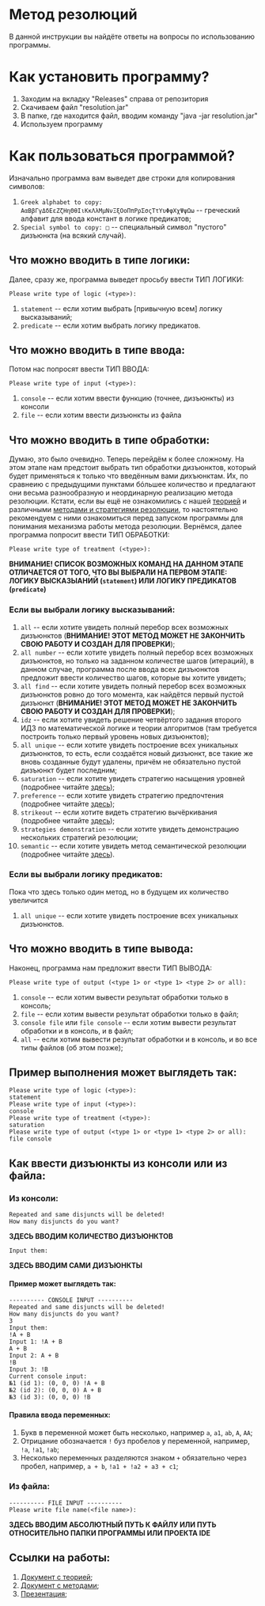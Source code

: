 # Метод резолюций

В данной инструкции вы найдёте ответы на вопросы по использованию программы.

# Как установить программу?

1. Заходим на вкладку "Releases" справа от репозитория
2. Скачиваем файл "resolution.jar"
3. В папке, где находится файл, вводим команду "java -jar resolution.jar"
4. Используем программу

# Как пользоваться программой?
Изначально программа вам выведет две строки для копирования символов:

1. `Greek alphabet to copy: ΑαΒβΓγΔδΕεΖζΗηΘθΙιΚκΛλΜμΝνΞξΟοΠπΡρΣσςΤτΥυΦφΧχΨψΩω` -- греческий алфавит для ввода констант в логике предикатов;
2. `Special symbol to copy: □` -- специальный символ "пустого" дизъюнкта (на всякий случай).

## Что можно вводить в типе логики:

Далее, сразу же, программа выведет просьбу ввести ТИП ЛОГИКИ:

`Please write type of logic (<type>):`

1. `statement` -- если хотим выбрать [привычную всем] логику высказываний;
2. `predicate` -- если хотим выбрать логику предикатов.

## Что можно вводить в типе ввода:

Потом нас попросят ввести ТИП ВВОДА:

`Please write type of input (<type>):`

1. `console` -- если хотим ввести функцию (точнее, дизъюнкты) из консоли
2. `file` -- если хотим ввести дизъюнкты из файла

## Что можно вводить в типе обработки:

Думаю, это было очевидно.
Теперь перейдём к более сложному.
На этом этапе нам предстоит выбрать тип обработки дизъюнктов, который будет применяться к только что введённым вами дихъюнктам.
Их, по сравнеию с предыдущими пунктами бóльшее количество и предлагают они весьма разнообразную и неординарную реализацию метода резолюции.
Кстати, если вы ещё не ознакомились с нашей [теорией](https://docs.google.com/document/d/1r_mcCiTdolnnHsmiRI_9j5ZyZ3upzpUTGpa-gEHu6A0/edit?usp=sharing) и различными [методами и стратегиями резолюции](https://docs.google.com/document/d/1CQF3K2Z_RgfvqFVIwOvWBBYwGXIVb4-NkI3j6AR70_U/edit?usp=sharing), то настоятельно рекомендуем с ними ознакомиться перед запуском программы для понимания механизма работы метода резолюции. Вернёмся, далее программа попросит ввести ТИП ОБРАБОТКИ:

`Please write type of treatment (<type>):`

**ВНИМАНИЕ! СПИСОК ВОЗМОЖНЫХ КОМАНД НА ДАННОМ ЭТАПЕ ОТЛИЧАЕТСЯ ОТ ТОГО, ЧТО ВЫ ВЫБРАЛИ НА ПЕРВОМ ЭТАПЕ: ЛОГИКУ ВЫСКАЗЫАНИЙ (`statement`) ИЛИ ЛОГИКУ ПРЕДИКАТОВ (`predicate`)**

### Если вы выбрали логику высказываний:

1. `all` -- если хотите увидеть полный перебор всех возможных дизъюнктов (**ВНИМАНИЕ! ЭТОТ МЕТОД МОЖЕТ НЕ ЗАКОНЧИТЬ СВОЮ РАБОТУ И СОЗДАН ДЛЯ ПРОВЕРКИ**);
2. `all number` -- если хотите увидеть полный перебор всех возможных дизъюнктов, но только на заданном количестве шагов (итераций), в данном случае, программа после ввода всех дизъюнктов предложит ввести количество шагов, которые вы хотите увидеть;
3. `all find` -- если хотите увидеть полный перебор всех возможных дизъюнктов ровно до того момента, как найдётся первый пустой дизъюнкт (**ВНИМАНИЕ! ЭТОТ МЕТОД МОЖЕТ НЕ ЗАКОНЧИТЬ СВОЮ РАБОТУ И СОЗДАН ДЛЯ ПРОВЕРКИ**);
4. `idz` -- если хотите увидеть решение четвёртого задания второго ИДЗ по математической логике и теории алгоритмов (там требуется построить только первый уровень новых дизъюнктов);
5. `all unique` -- если хотите увидеть построение всех уникальных дизъюнктов, то есть, если создаётся новый дизъюнкт, все такие же вновь созданные будут удалены, причём не обязательно пустой дизъюнкт будет последним;
6. `saturation` -- если хотите увидеть стратегию насыщения уровней (подробнее читайте [здесь](https://docs.google.com/document/d/1CQF3K2Z_RgfvqFVIwOvWBBYwGXIVb4-NkI3j6AR70_U/edit?usp=sharing));
7. `preference` -- если хотите увидеть стратегию предпочтения (подробнее читайте [здесь](https://docs.google.com/document/d/1CQF3K2Z_RgfvqFVIwOvWBBYwGXIVb4-NkI3j6AR70_U/edit?usp=sharing));
9. `strikeout` -- если хотите видеть стратегию вычёркивания (подробнее читайте [здесь](https://docs.google.com/document/d/1CQF3K2Z_RgfvqFVIwOvWBBYwGXIVb4-NkI3j6AR70_U/edit?usp=sharing));
10. `strategies demonstration` -- если хотите увидеть демонстрацию нескольких стратегий резолюции;
11. `semantic` -- если хотите увидеть метод семантической резолюции (подробнее читайте [здесь](https://docs.google.com/document/d/1CQF3K2Z_RgfvqFVIwOvWBBYwGXIVb4-NkI3j6AR70_U/edit?usp=sharing)).

### Если вы выбрали логику предикатов:

Пока что здесь только один метод, но в будущем их количество увеличится

1. `all unique` -- если хотите увидеть построение всех уникальных дизъюнктов.

## Что можно вводить в типе вывода:

Наконец, программа нам предложит ввести ТИП ВЫВОДА:

`Please write type of output (<type 1> or <type 1> <type 2> or all):`

1. `console` -- если хотим вывести результат обработки только в консоль;
2. `file` -- если хотим вывести результат обработки только в файл;
3. `console file` или `file console` -- если хотим вывести результат обработки и в консоль, и в файл;
4. `all` -- если хотим вывести результат обработки и в консоль, и во все типы файлов (об этом позже);

## Пример выполнения может выглядеть так:

```
Please write type of logic (<type>):
statement
Please write type of input (<type>):
console
Please write type of treatment (<type>):
saturation
Please write type of output (<type 1> or <type 1> <type 2> or all):
file console
```

## Как ввести дизъюнкты из консоли или из файла:

### Из консоли:

```
Repeated and same disjuncts will be deleted!
How many disjuncts do you want?
```

**ЗДЕСЬ ВВОДИМ КОЛИЧЕСТВО ДИЗЪЮНКТОВ**

`Input them:`

**ЗДЕСЬ ВВОДИМ САМИ ДИЗЪЮНКТЫ**

#### Пример может выглядеть так:

```
---------- CONSOLE INPUT ----------
Repeated and same disjuncts will be deleted!
How many disjuncts do you want?
3
Input them:
!A + B
Input 1: !A + B
A + B
Input 2: A + B
!B
Input 3: !B
Current console input:
№1 (id 1): (0, 0, 0) !A + B
№2 (id 2): (0, 0, 0) A + B
№3 (id 3): (0, 0, 0) !B
```

#### Правила ввода переменных:

1. Букв в переменной может быть несколько, например `a`, `a1`, `ab`, `A`, `AA`;
2. Отрицание обозначается `!` буз пробелов у переменной, например, `!a`, `!a1`, `!ab`;
3. Несколько переменных разделяются знаком `+` обязательно через пробел, например, `a + b`, `!a1 + !a2 + a3 + c1`;

### Из файла:

```
---------- FILE INPUT ----------
Please write file name(<file name>):
```

**ЗДЕСЬ ВВОДИМ АБСОЛЮТНЫЙ ПУТЬ К ФАЙЛУ ИЛИ ПУТЬ ОТНОСИТЕЛЬНО ПАПКИ ПРОГРАММЫ ИЛИ ПРОЕКТА IDE**

## Ссылки на работы:

1. [Документ с теорией](https://docs.google.com/document/d/1r_mcCiTdolnnHsmiRI_9j5ZyZ3upzpUTGpa-gEHu6A0/edit?usp=sharing);
2. [Документ с методами](https://docs.google.com/document/d/1CQF3K2Z_RgfvqFVIwOvWBBYwGXIVb4-NkI3j6AR70_U/edit?usp=sharing);
3. [Презентация](https://docs.google.com/presentation/d/1FEjB-ixD_4w8hBM2LGQj1OG16Mslhync4m7j_d_NMFs/edit?usp=sharing);
